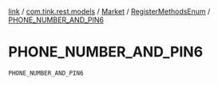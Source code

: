 [link](../../../index.md) / [com.tink.rest.models](../../index.md) / [Market](../index.md) / [RegisterMethodsEnum](index.md) / [PHONE_NUMBER_AND_PIN6](./-p-h-o-n-e_-n-u-m-b-e-r_-a-n-d_-p-i-n6.md)

# PHONE_NUMBER_AND_PIN6

`PHONE_NUMBER_AND_PIN6`